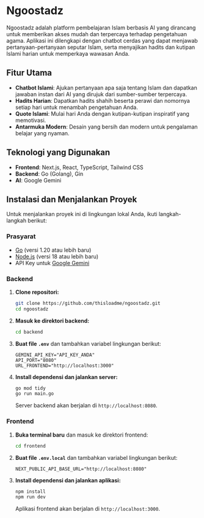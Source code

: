 # Ngoostadz

Ngoostadz adalah platform pembelajaran Islam berbasis AI yang dirancang untuk memberikan akses mudah dan terpercaya terhadap pengetahuan agama. Aplikasi ini dilengkapi dengan chatbot cerdas yang dapat menjawab pertanyaan-pertanyaan seputar Islam, serta menyajikan hadits dan kutipan Islami harian untuk memperkaya wawasan Anda.

## Fitur Utama

- **Chatbot Islami**: Ajukan pertanyaan apa saja tentang Islam dan dapatkan jawaban instan dari AI yang dirujuk dari sumber-sumber terpercaya.
- **Hadits Harian**: Dapatkan hadits shahih beserta perawi dan nomornya setiap hari untuk menambah pengetahuan Anda.
- **Quote Islami**: Mulai hari Anda dengan kutipan-kutipan inspiratif yang memotivasi.
- **Antarmuka Modern**: Desain yang bersih dan modern untuk pengalaman belajar yang nyaman.

## Teknologi yang Digunakan

- **Frontend**: Next.js, React, TypeScript, Tailwind CSS
- **Backend**: Go (Golang), Gin
- **AI**: Google Gemini

## Instalasi dan Menjalankan Proyek

Untuk menjalankan proyek ini di lingkungan lokal Anda, ikuti langkah-langkah berikut:

### Prasyarat

-   [Go](https://golang.org/doc/install) (versi 1.20 atau lebih baru)
-   [Node.js](https://nodejs.org/en/download/) (versi 18 atau lebih baru)
-   API Key untuk [Google Gemini](https://aistudio.google.com/app/apikey)

### Backend

1.  **Clone repositori:**
    ```bash
    git clone https://github.com/thisloadme/ngoostadz.git
    cd ngoostadz
    ```

2.  **Masuk ke direktori backend:**
    ```bash
    cd backend
    ```

3.  **Buat file `.env`** dan tambahkan variabel lingkungan berikut:
    ```
    GEMINI_API_KEY="API_KEY_ANDA"
    API_PORT="8080"
    URL_FRONTEND="http://localhost:3000"
    ```

4.  **Install dependensi dan jalankan server:**
    ```bash
    go mod tidy
    go run main.go
    ```
    Server backend akan berjalan di `http://localhost:8080`.

### Frontend

1.  **Buka terminal baru** dan masuk ke direktori frontend:
    ```bash
    cd frontend
    ```

2.  **Buat file `.env.local`** dan tambahkan variabel lingkungan berikut:
    ```
    NEXT_PUBLIC_API_BASE_URL="http://localhost:8080"
    ```

3.  **Install dependensi dan jalankan aplikasi:**
    ```bash
    npm install
    npm run dev
    ```
    Aplikasi frontend akan berjalan di `http://localhost:3000`.